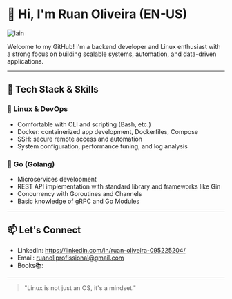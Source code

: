 # 👋 Hi, I'm Ruan Oliveira (EN-US)
![lain](https://github.com/user-attachments/assets/860b0eec-8fdb-4e71-a51f-1fe209afbbec)

Welcome to my GitHub! I'm a backend developer and Linux enthusiast with a strong focus on building scalable systems, automation, and data-driven applications.

---

## 🧰 Tech Stack & Skills

### 🐧 Linux & DevOps
- Comfortable with CLI and scripting (Bash, etc.)
- Docker: containerized app development, Dockerfiles, Compose
- SSH: secure remote access and automation
- System configuration, performance tuning, and log analysis

### 🦫 Go (Golang)
- Microservices development
- REST API implementation with standard library and frameworks like Gin
- Concurrency with Goroutines and Channels
- Basic knowledge of gRPC and Go Modules

---

## 📫 Let's Connect

- LinkedIn: https://linkedin.com/in/ruan-oliveira-095225204/
- Email: ruanoliprofissional@gmail.com
- Books📚:

---

> "Linux is not just an OS, it's a mindset."
